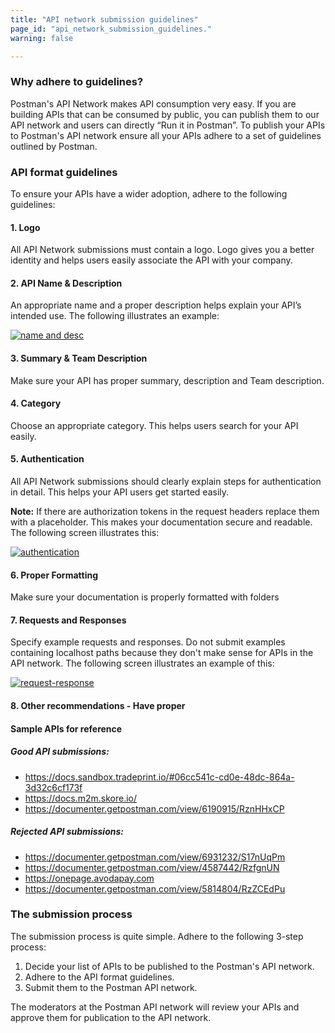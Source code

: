 ```yaml
---
title: "API network submission guidelines"
page_id: "api_network_submission_guidelines."
warning: false

---
```


### Why adhere to guidelines?

Postman's API Network makes API consumption very easy. If you are building APIs that can be consumed by public, you can publish them to our API network and users can directly “Run it in Postman”. To publish your APIs to Postman's API network ensure all your APIs adhere to a set of guidelines outlined by Postman. 

### API format guidelines

To ensure your APIs have a wider adoption, adhere to the following guidelines:

#### 1. Logo
   
   All API Network submissions must contain a logo. Logo gives you a better identity and helps users easily associate the API with your company.

#### 2. API Name & Description

   An appropriate name and a proper description helps explain your API’s intended use. The following illustrates an example:

   [![name and desc](https://s3.amazonaws.com/postman-static-getpostman-com/postman-docs/API-Network-Name-Desc.png)](https://s3.amazonaws.com/postman-static-getpostman-com/postman-docs/API-Network-Name-Desc.png)

#### 3. Summary & Team Description 

   Make sure your API has proper summary, description and Team description.

#### 4. Category 

   Choose an appropriate category. This helps users search for your API easily.

#### 5. Authentication 

   All API Network submissions should clearly explain steps for authentication in detail. This helps your API users get started easily. 

   **Note:** If there are authorization tokens in the request headers replace them with a placeholder. This makes your documentation secure and readable. The following screen illustrates this:

   [![authentication](https://s3.amazonaws.com/postman-static-getpostman-com/postman-docs/API-Network-Auth.png)](https://s3.amazonaws.com/postman-static-getpostman-com/postman-docs/API-Network-Auth.png)

#### 6. Proper Formatting 

   Make sure your documentation is properly formatted with folders

#### 7. Requests and Responses 

   Specify example requests and responses. Do not submit examples containing localhost paths because they don't make sense for APIs in the API network. The following screen illustrates an example of this:

   [![request-response](https://s3.amazonaws.com/postman-static-getpostman-com/postman-docs/API-Network-Req-Resp.png)](https://s3.amazonaws.com/postman-static-getpostman-com/postman-docs/API-Network-Req-Resp.png)

#### 8. Other recommendations - Have proper

#### Sample APIs for reference

##### Good API submissions:

- https://docs.sandbox.tradeprint.io/#06cc541c-cd0e-48dc-864a-3d32c6cf173f
- https://docs.m2m.skore.io/
- https://documenter.getpostman.com/view/6190915/RznHHxCP

##### Rejected API submissions:

- https://documenter.getpostman.com/view/6931232/S17nUqPm
- https://documenter.getpostman.com/view/4587442/RzfgnUN
- https://onepage.avodapay.com
- https://documenter.getpostman.com/view/5814804/RzZCEdPu

### The submission process

The submission process is quite simple. Adhere to the following 3-step process:

1. Decide your list of APIs to be published to the Postman's API network.
2. Adhere to the API format guidelines.
3. Submit them to the Postman API network.

The moderators at the Postman API network will review your APIs and approve them for publication to the API network. 


